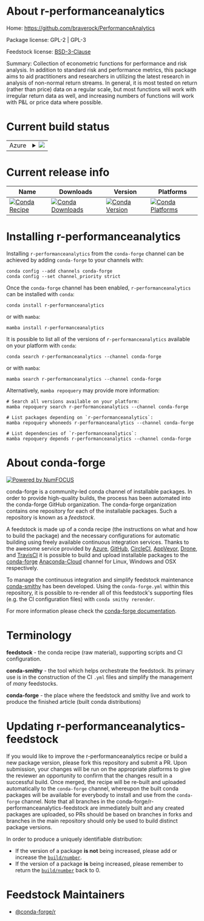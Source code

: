 About r-performanceanalytics
============================

Home: https://github.com/braverock/PerformanceAnalytics

Package license: GPL-2 | GPL-3

Feedstock license: [BSD-3-Clause](https://github.com/conda-forge/r-performanceanalytics-feedstock/blob/main/LICENSE.txt)

Summary: Collection of econometric functions for performance and risk  analysis. In addition to standard risk and performance metrics, this  package aims to aid practitioners and researchers in utilizing the latest research in analysis of non-normal return streams.  In general, it is most  tested on return (rather than price) data on a regular scale, but most  functions will work with irregular return data as well, and increasing numbers of functions will work with P&L or price data where possible.

Current build status
====================


<table>
    
  <tr>
    <td>Azure</td>
    <td>
      <details>
        <summary>
          <a href="https://dev.azure.com/conda-forge/feedstock-builds/_build/latest?definitionId=2436&branchName=main">
            <img src="https://dev.azure.com/conda-forge/feedstock-builds/_apis/build/status/r-performanceanalytics-feedstock?branchName=main">
          </a>
        </summary>
        <table>
          <thead><tr><th>Variant</th><th>Status</th></tr></thead>
          <tbody><tr>
              <td>linux_64_r_base4.1</td>
              <td>
                <a href="https://dev.azure.com/conda-forge/feedstock-builds/_build/latest?definitionId=2436&branchName=main">
                  <img src="https://dev.azure.com/conda-forge/feedstock-builds/_apis/build/status/r-performanceanalytics-feedstock?branchName=main&jobName=linux&configuration=linux_64_r_base4.1" alt="variant">
                </a>
              </td>
            </tr><tr>
              <td>linux_64_r_base4.2</td>
              <td>
                <a href="https://dev.azure.com/conda-forge/feedstock-builds/_build/latest?definitionId=2436&branchName=main">
                  <img src="https://dev.azure.com/conda-forge/feedstock-builds/_apis/build/status/r-performanceanalytics-feedstock?branchName=main&jobName=linux&configuration=linux_64_r_base4.2" alt="variant">
                </a>
              </td>
            </tr><tr>
              <td>osx_64_r_base4.1</td>
              <td>
                <a href="https://dev.azure.com/conda-forge/feedstock-builds/_build/latest?definitionId=2436&branchName=main">
                  <img src="https://dev.azure.com/conda-forge/feedstock-builds/_apis/build/status/r-performanceanalytics-feedstock?branchName=main&jobName=osx&configuration=osx_64_r_base4.1" alt="variant">
                </a>
              </td>
            </tr><tr>
              <td>osx_64_r_base4.2</td>
              <td>
                <a href="https://dev.azure.com/conda-forge/feedstock-builds/_build/latest?definitionId=2436&branchName=main">
                  <img src="https://dev.azure.com/conda-forge/feedstock-builds/_apis/build/status/r-performanceanalytics-feedstock?branchName=main&jobName=osx&configuration=osx_64_r_base4.2" alt="variant">
                </a>
              </td>
            </tr><tr>
              <td>win_64</td>
              <td>
                <a href="https://dev.azure.com/conda-forge/feedstock-builds/_build/latest?definitionId=2436&branchName=main">
                  <img src="https://dev.azure.com/conda-forge/feedstock-builds/_apis/build/status/r-performanceanalytics-feedstock?branchName=main&jobName=win&configuration=win_64_" alt="variant">
                </a>
              </td>
            </tr>
          </tbody>
        </table>
      </details>
    </td>
  </tr>
</table>

Current release info
====================

| Name | Downloads | Version | Platforms |
| --- | --- | --- | --- |
| [![Conda Recipe](https://img.shields.io/badge/recipe-r--performanceanalytics-green.svg)](https://anaconda.org/conda-forge/r-performanceanalytics) | [![Conda Downloads](https://img.shields.io/conda/dn/conda-forge/r-performanceanalytics.svg)](https://anaconda.org/conda-forge/r-performanceanalytics) | [![Conda Version](https://img.shields.io/conda/vn/conda-forge/r-performanceanalytics.svg)](https://anaconda.org/conda-forge/r-performanceanalytics) | [![Conda Platforms](https://img.shields.io/conda/pn/conda-forge/r-performanceanalytics.svg)](https://anaconda.org/conda-forge/r-performanceanalytics) |

Installing r-performanceanalytics
=================================

Installing `r-performanceanalytics` from the `conda-forge` channel can be achieved by adding `conda-forge` to your channels with:

```
conda config --add channels conda-forge
conda config --set channel_priority strict
```

Once the `conda-forge` channel has been enabled, `r-performanceanalytics` can be installed with `conda`:

```
conda install r-performanceanalytics
```

or with `mamba`:

```
mamba install r-performanceanalytics
```

It is possible to list all of the versions of `r-performanceanalytics` available on your platform with `conda`:

```
conda search r-performanceanalytics --channel conda-forge
```

or with `mamba`:

```
mamba search r-performanceanalytics --channel conda-forge
```

Alternatively, `mamba repoquery` may provide more information:

```
# Search all versions available on your platform:
mamba repoquery search r-performanceanalytics --channel conda-forge

# List packages depending on `r-performanceanalytics`:
mamba repoquery whoneeds r-performanceanalytics --channel conda-forge

# List dependencies of `r-performanceanalytics`:
mamba repoquery depends r-performanceanalytics --channel conda-forge
```


About conda-forge
=================

[![Powered by
NumFOCUS](https://img.shields.io/badge/powered%20by-NumFOCUS-orange.svg?style=flat&colorA=E1523D&colorB=007D8A)](https://numfocus.org)

conda-forge is a community-led conda channel of installable packages.
In order to provide high-quality builds, the process has been automated into the
conda-forge GitHub organization. The conda-forge organization contains one repository
for each of the installable packages. Such a repository is known as a *feedstock*.

A feedstock is made up of a conda recipe (the instructions on what and how to build
the package) and the necessary configurations for automatic building using freely
available continuous integration services. Thanks to the awesome service provided by
[Azure](https://azure.microsoft.com/en-us/services/devops/), [GitHub](https://github.com/),
[CircleCI](https://circleci.com/), [AppVeyor](https://www.appveyor.com/),
[Drone](https://cloud.drone.io/welcome), and [TravisCI](https://travis-ci.com/)
it is possible to build and upload installable packages to the
[conda-forge](https://anaconda.org/conda-forge) [Anaconda-Cloud](https://anaconda.org/)
channel for Linux, Windows and OSX respectively.

To manage the continuous integration and simplify feedstock maintenance
[conda-smithy](https://github.com/conda-forge/conda-smithy) has been developed.
Using the ``conda-forge.yml`` within this repository, it is possible to re-render all of
this feedstock's supporting files (e.g. the CI configuration files) with ``conda smithy rerender``.

For more information please check the [conda-forge documentation](https://conda-forge.org/docs/).

Terminology
===========

**feedstock** - the conda recipe (raw material), supporting scripts and CI configuration.

**conda-smithy** - the tool which helps orchestrate the feedstock.
                   Its primary use is in the construction of the CI ``.yml`` files
                   and simplify the management of *many* feedstocks.

**conda-forge** - the place where the feedstock and smithy live and work to
                  produce the finished article (built conda distributions)


Updating r-performanceanalytics-feedstock
=========================================

If you would like to improve the r-performanceanalytics recipe or build a new
package version, please fork this repository and submit a PR. Upon submission,
your changes will be run on the appropriate platforms to give the reviewer an
opportunity to confirm that the changes result in a successful build. Once
merged, the recipe will be re-built and uploaded automatically to the
`conda-forge` channel, whereupon the built conda packages will be available for
everybody to install and use from the `conda-forge` channel.
Note that all branches in the conda-forge/r-performanceanalytics-feedstock are
immediately built and any created packages are uploaded, so PRs should be based
on branches in forks and branches in the main repository should only be used to
build distinct package versions.

In order to produce a uniquely identifiable distribution:
 * If the version of a package **is not** being increased, please add or increase
   the [``build/number``](https://docs.conda.io/projects/conda-build/en/latest/resources/define-metadata.html#build-number-and-string).
 * If the version of a package **is** being increased, please remember to return
   the [``build/number``](https://docs.conda.io/projects/conda-build/en/latest/resources/define-metadata.html#build-number-and-string)
   back to 0.

Feedstock Maintainers
=====================

* [@conda-forge/r](https://github.com/conda-forge/r/)

